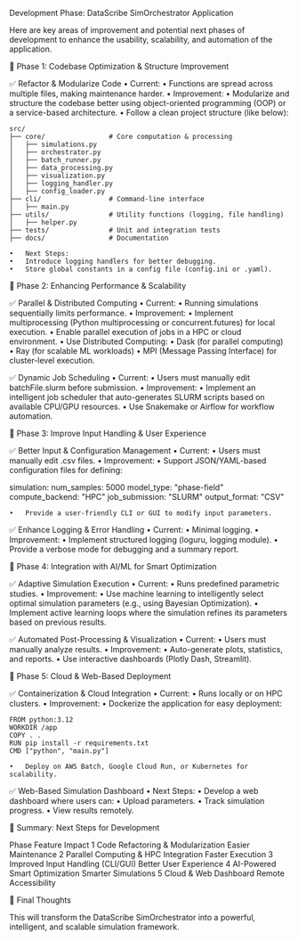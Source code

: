 Development Phase: DataScribe SimOrchestrator Application

Here are key areas of improvement and potential next phases of development to enhance the usability, scalability, and automation of the application.

🔹 Phase 1: Codebase Optimization & Structure Improvement

✅ Refactor & Modularize Code
	•	Current:
	•	Functions are spread across multiple files, making maintenance harder.
	•	Improvement:
	•	Modularize and structure the codebase better using object-oriented programming (OOP) or a service-based architecture.
	•	Follow a clean project structure (like below):
```
src/
├── core/                # Core computation & processing
│   ├── simulations.py
│   ├── orchestrator.py
│   ├── batch_runner.py
│   ├── data_processing.py
│   ├── visualization.py
│   ├── logging_handler.py
│   ├── config_loader.py
├── cli/                 # Command-line interface
│   ├── main.py
├── utils/               # Utility functions (logging, file handling)
│   ├── helper.py
├── tests/               # Unit and integration tests
├── docs/                # Documentation
```

	•	Next Steps:
	•	Introduce logging handlers for better debugging.
	•	Store global constants in a config file (config.ini or .yaml).

🔹 Phase 2: Enhancing Performance & Scalability

✅ Parallel & Distributed Computing
	•	Current:
	•	Running simulations sequentially limits performance.
	•	Improvement:
	•	Implement multiprocessing (Python multiprocessing or concurrent.futures) for local execution.
	•	Enable parallel execution of jobs in a HPC or cloud environment.
	•	Use Distributed Computing:
	•	Dask (for parallel computing)
	•	Ray (for scalable ML workloads)
	•	MPI (Message Passing Interface) for cluster-level execution.

✅ Dynamic Job Scheduling
	•	Current:
	•	Users must manually edit batchFile.slurm before submission.
	•	Improvement:
	•	Implement an intelligent job scheduler that auto-generates SLURM scripts based on available CPU/GPU resources.
	•	Use Snakemake or Airflow for workflow automation.

🔹 Phase 3: Improve Input Handling & User Experience

✅ Better Input & Configuration Management
	•	Current:
	•	Users must manually edit .csv files.
	•	Improvement:
	•	Support JSON/YAML-based configuration files for defining:

simulation:
  num_samples: 5000
  model_type: "phase-field"
  compute_backend: "HPC"
  job_submission: "SLURM"
  output_format: "CSV"


	•	Provide a user-friendly CLI or GUI to modify input parameters.

✅ Enhance Logging & Error Handling
	•	Current:
	•	Minimal logging.
	•	Improvement:
	•	Implement structured logging (loguru, logging module).
	•	Provide a verbose mode for debugging and a summary report.

🔹 Phase 4: Integration with AI/ML for Smart Optimization

✅ Adaptive Simulation Execution
	•	Current:
	•	Runs predefined parametric studies.
	•	Improvement:
	•	Use machine learning to intelligently select optimal simulation parameters (e.g., using Bayesian Optimization).
	•	Implement active learning loops where the simulation refines its parameters based on previous results.

✅ Automated Post-Processing & Visualization
	•	Current:
	•	Users must manually analyze results.
	•	Improvement:
	•	Auto-generate plots, statistics, and reports.
	•	Use interactive dashboards (Plotly Dash, Streamlit).

🔹 Phase 5: Cloud & Web-Based Deployment

✅ Containerization & Cloud Integration
	•	Current:
	•	Runs locally or on HPC clusters.
	•	Improvement:
	•	Dockerize the application for easy deployment:

```
FROM python:3.12
WORKDIR /app
COPY . .
RUN pip install -r requirements.txt
CMD ["python", "main.py"]
```

	•	Deploy on AWS Batch, Google Cloud Run, or Kubernetes for scalability.

✅ Web-Based Simulation Dashboard
	•	Next Steps:
	•	Develop a web dashboard where users can:
	•	Upload parameters.
	•	Track simulation progress.
	•	View results remotely.

🚀 Summary: Next Steps for Development

Phase	Feature	Impact
1	Code Refactoring & Modularization	Easier Maintenance
2	Parallel Computing & HPC Integration	Faster Execution
3	Improved Input Handling (CLI/GUI)	Better User Experience
4	AI-Powered Smart Optimization	Smarter Simulations
5	Cloud & Web Dashboard	Remote Accessibility

📌 Final Thoughts

This will transform the DataScribe SimOrchestrator into a powerful, intelligent, and scalable simulation framework.